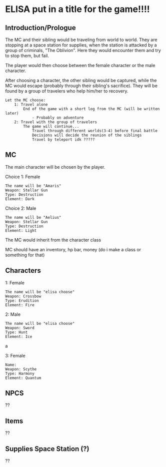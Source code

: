 # ELISA put in a title for the game!!!!

## Introduction/Prologue

The MC and their sibling would be traveling from world to world. They are stopping at a space station for supplies, when the station is attacked by a group of criminals, "The Oblivion". Here they would encounter them and try to stop them, but fail. 

The player would then choose between the female character or the male character.

After choosing a character, the other sibling would be captured, while the MC would escape (probably through their sibling's sacrifice). They will be found by a group of travelers who help him/her to recovery.

    Let the MC choose:
        1: Travel alone
            End of the game with a short log from the MC (will be written later)
                - Probably on adventure
        2: Travel with the group of travelers
            The game will continue...
                Travel through different worlds(3-4) before final battle
                Decisions will decide the reunion of the siblings
                Travel by teleport idk ?????
    

## MC

The main character will be chosen by the player.

Choice 1: Female
    
    The name will be "Amaris"
    Weapon: Stellar Gun
    Type: Destruction
    Element: Dark

Choice 2: Male

    The name will be "Aelius"
    Weapon: Stellar Gun
    Type: Destruction
    Element: Light

The MC would inherit from the character class

MC should have an inventory, hp bar, money (do i make a class or something for that)

## Characters

1: Female
    
    The name will be "elisa choose"
    Weapon: Crossbow
    Type: Erudition
    Element: Fire

2: Male

    The name will be "elisa choose"
    Weapon: Sword
    Type: Hunt
    Element: Ice
a

3: Female

    Name: 
    Weapon: Scythe
    Type: Harmony
    Element: Quantum



## NPCS

??

## Items

??

## Supplies Space Station (?)

??